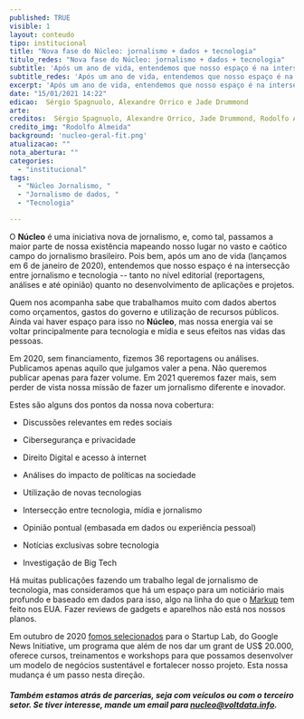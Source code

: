 ```yaml
---
published: TRUE
visible: 1
layout: conteudo
tipo: institucional
title: "Nova fase do Núcleo: jornalismo + dados + tecnologia"
titulo_redes: "Nova fase do Núcleo: jornalismo + dados + tecnologia"
subtitle: 'Após um ano de vida, entendemos que nosso espaço é na intersecção entre jornalismo e tecnologia.'
subtitle_redes: 'Após um ano de vida, entendemos que nosso espaço é na intersecção entre jornalismo e tecnologia.'
excerpt: 'Após um ano de vida, entendemos que nosso espaço é na intersecção entre jornalismo e tecnologia.'
date: "15/01/2021 14:22"
edicao:  Sérgio Spagnuolo, Alexandre Orrico e Jade Drummond
arte:
creditos:  Sérgio Spagnuolo, Alexandre Orrico, Jade Drummond, Rodolfo Almeida
credito_img: "Rodolfo Almeida"
background: 'nucleo-geral-fit.png'
atualizacao: ""
nota_abertura: ""
categories:
  - "institucional"
tags:
  - "Núcleo Jornalismo, "
  - "Jornalismo de dados, "
  - "Tecnologia"

---
```


O **Núcleo** é uma iniciativa nova de jornalismo, e, como tal, passamos a maior parte de nossa existência mapeando nosso lugar no vasto e caótico campo do jornalismo brasileiro. Pois bem, após um ano de vida (lançamos em 6 de janeiro de 2020), entendemos que nosso espaço é na intersecção entre jornalismo e tecnologia -- tanto no nível editorial (reportagens, análises e até opinião) quanto no desenvolvimento de aplicações e projetos.

Quem nos acompanha sabe que trabalhamos muito com dados abertos como orçamentos, gastos do governo e utilização de recursos públicos. Ainda vai haver espaço para isso no **Núcleo**, mas nossa energia vai se voltar principalmente para tecnologia e mídia e seus efeitos nas vidas das pessoas.

Em 2020, sem financiamento, fizemos 36 reportagens ou análises. Publicamos apenas aquilo que julgamos valer a pena. Não queremos publicar apenas para fazer volume. Em 2021 queremos fazer mais, sem perder de vista nossa missão de fazer um jornalismo diferente e inovador.

Estes são alguns dos pontos da nossa nova cobertura:

-   Discussões relevantes em redes sociais

-   Cibersegurança e privacidade

-   Direito Digital e acesso à internet

-   Análises do impacto de políticas na sociedade

-   Utilização de novas tecnologias

-   Intersecção entre tecnologia, mídia e jornalismo

-   Opinião pontual (embasada em dados ou experiência pessoal)

-   Notícias exclusivas sobre tecnologia

-   Investigação de Big Tech

Há muitas publicações fazendo um trabalho legal de jornalismo de tecnologia, mas consideramos que há um espaço para um noticiário mais profundo e baseado em dados para isso, algo na linha do que o [Markup](https://themarkup.org/) tem feito nos EUA. Fazer reviews de gadgets e aparelhos não está nos nossos planos.

Em outubro de 2020 [fomos selecionados](https://nucleo.jor.br/institucional/2020-10-29-anuncio-nucleo-google) para o Startup Lab, do Google News Initiative, um programa que além de nos dar um grant de US$ 20.000, oferece cursos, treinamentos e workshops para que possamos desenvolver um modelo de negócios sustentável e fortalecer nosso projeto. Esta nossa mudança é um passo nesta direção.

##### Também estamos atrás de parcerias, seja com veículos ou com o terceiro setor. Se tiver interesse, mande um email para [nucleo@voltdata.info](mailto:nucleo@voltdata.info).
